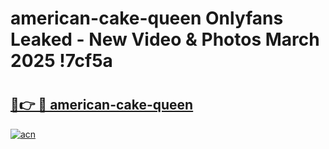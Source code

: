 # american-cake-queen Onlyfans Leaked - New Video & Photos March 2025 !7cf5a

# <h2><a href="https://5p11wv.iuczelnia.edu.pl?title=american-cake-queen&ref=7cf5a">🔗👉 🔴 american-cake-queen</a></h2>

[![acn](https://github.com/user-attachments/assets/0f9c940e-d8b0-45ae-aac7-cd30a18b3e1c)](https://5p11wv.iuczelnia.edu.pl?title=american-cake-queen&ref=7cf5a)

